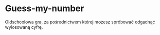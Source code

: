 # Guess-my-number

Oldschoolowa gra, za pośrednictwem której możesz spróbować odgadnąć wylosowaną cyfrę.
